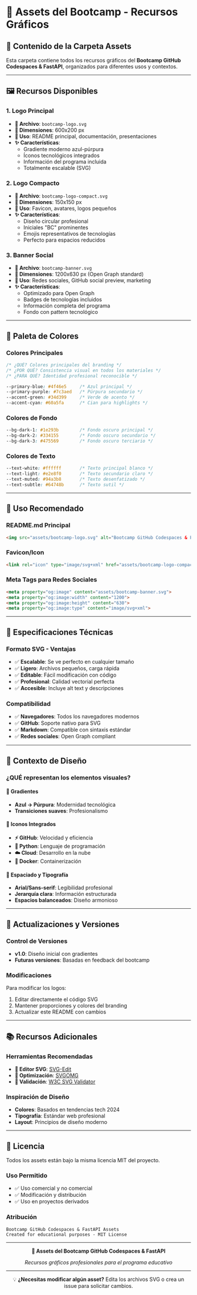 # 🎨 Assets del Bootcamp - Recursos Gráficos

## 📁 **Contenido de la Carpeta Assets**

Esta carpeta contiene todos los recursos gráficos del **Bootcamp GitHub Codespaces & FastAPI**, organizados para diferentes usos y contextos.

---

## 🖼️ **Recursos Disponibles**

### **1. Logo Principal**
- **📄 Archivo**: `bootcamp-logo.svg`
- **📐 Dimensiones**: 600x200 px
- **🎯 Uso**: README principal, documentación, presentaciones
- **✨ Características**:
  - Gradiente moderno azul-púrpura
  - Íconos tecnológicos integrados
  - Información del programa incluida
  - Totalmente escalable (SVG)

### **2. Logo Compacto**
- **📄 Archivo**: `bootcamp-logo-compact.svg`
- **📐 Dimensiones**: 150x150 px
- **🎯 Uso**: Favicon, avatares, logos pequeños
- **✨ Características**:
  - Diseño circular profesional
  - Iniciales "BC" prominentes
  - Emojis representativos de tecnologías
  - Perfecto para espacios reducidos

### **3. Banner Social**
- **📄 Archivo**: `bootcamp-banner.svg`
- **📐 Dimensiones**: 1200x630 px (Open Graph standard)
- **🎯 Uso**: Redes sociales, GitHub social preview, marketing
- **✨ Características**:
  - Optimizado para Open Graph
  - Badges de tecnologías incluidos
  - Información completa del programa
  - Fondo con pattern tecnológico

---

## 🎨 **Paleta de Colores**

### **Colores Principales**
```css
/* ¿QUÉ? Colores principales del branding */
/* ¿POR QUÉ? Consistencia visual en todos los materiales */
/* ¿PARA QUÉ? Identidad profesional reconocible */

--primary-blue: #4f46e5     /* Azul principal */
--primary-purple: #7c3aed   /* Púrpura secundario */
--accent-green: #34d399     /* Verde de acento */
--accent-cyan: #60a5fa      /* Cian para highlights */
```

### **Colores de Fondo**
```css
--bg-dark-1: #1e293b        /* Fondo oscuro principal */
--bg-dark-2: #334155        /* Fondo oscuro secundario */
--bg-dark-3: #475569        /* Fondo oscuro terciario */
```

### **Colores de Texto**
```css
--text-white: #ffffff       /* Texto principal blanco */
--text-light: #e2e8f0       /* Texto secundario claro */
--text-muted: #94a3b8       /* Texto desenfatizado */
--text-subtle: #64748b      /* Texto sutil */
```

---

## 🔧 **Uso Recomendado**

### **README.md Principal**
```markdown
<img src="assets/bootcamp-logo.svg" alt="Bootcamp GitHub Codespaces & FastAPI" width="600">
```

### **Favicon/Icon**
```html
<link rel="icon" type="image/svg+xml" href="assets/bootcamp-logo-compact.svg">
```

### **Meta Tags para Redes Sociales**
```html
<meta property="og:image" content="assets/bootcamp-banner.svg">
<meta property="og:image:width" content="1200">
<meta property="og:image:height" content="630">
<meta property="og:image:type" content="image/svg+xml">
```

---

## 📝 **Especificaciones Técnicas**

### **Formato SVG - Ventajas**
- ✅ **Escalable**: Se ve perfecto en cualquier tamaño
- ✅ **Ligero**: Archivos pequeños, carga rápida
- ✅ **Editable**: Fácil modificación con código
- ✅ **Profesional**: Calidad vectorial perfecta
- ✅ **Accesible**: Incluye alt text y descripciones

### **Compatibilidad**
- ✅ **Navegadores**: Todos los navegadores modernos
- ✅ **GitHub**: Soporte nativo para SVG
- ✅ **Markdown**: Compatible con sintaxis estándar
- ✅ **Redes sociales**: Open Graph compliant

---

## 🎯 **Contexto de Diseño**

### **¿QUÉ representan los elementos visuales?**

#### **🎨 Gradientes**
- **Azul → Púrpura**: Modernidad tecnológica
- **Transiciones suaves**: Profesionalismo

#### **🔲 Iconos Integrados**
- **⚡ GitHub**: Velocidad y eficiencia
- **🐍 Python**: Lenguaje de programación
- **☁️ Cloud**: Desarrollo en la nube
- **🐳 Docker**: Containerización

#### **📐 Espaciado y Tipografía**
- **Arial/Sans-serif**: Legibilidad profesional
- **Jerarquía clara**: Información estructurada
- **Espacios balanceados**: Diseño armonioso

---

## 🔄 **Actualizaciones y Versiones**

### **Control de Versiones**
- **v1.0**: Diseño inicial con gradientes
- **Futuras versiones**: Basadas en feedback del bootcamp

### **Modificaciones**
Para modificar los logos:
1. Editar directamente el código SVG
2. Mantener proporciones y colores del branding
3. Actualizar este README con cambios

---

## 📚 **Recursos Adicionales**

### **Herramientas Recomendadas**
- **🎨 Editor SVG**: [SVG-Edit](https://svgedit.netlify.app/)
- **🎨 Optimización**: [SVGOMG](https://jakearchibald.github.io/svgomg/)
- **🎨 Validación**: [W3C SVG Validator](https://validator.w3.org/)

### **Inspiración de Diseño**
- **Colores**: Basados en tendencias tech 2024
- **Tipografía**: Estándar web profesional
- **Layout**: Principios de diseño moderno

---

## 📄 **Licencia**

Todos los assets están bajo la misma licencia MIT del proyecto.

### **Uso Permitido**
- ✅ Uso comercial y no comercial
- ✅ Modificación y distribución
- ✅ Uso en proyectos derivados

### **Atribución**
```
Bootcamp GitHub Codespaces & FastAPI Assets
Created for educational purposes - MIT License
```

---

<div align="center">

**🎨 Assets del Bootcamp GitHub Codespaces & FastAPI**

*Recursos gráficos profesionales para el programa educativo*

---

💡 **¿Necesitas modificar algún asset?** 
Edita los archivos SVG o crea un issue para solicitar cambios.

</div>
